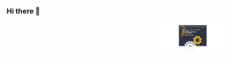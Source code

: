 ### Hi there 👋
<a href="https://media.giphy.com/"><img align="right" src="https://github.com/Hazumiran/Assets/blob/master/assets/Untitled%20design.gif" width=30% alt="media giphy"/></a>
<!--
**Hazumiran/Hazumiran** is a ✨ _special_ ✨ repository because its `README.md` (this file) appears on your GitHub profile.



Here are some ideas to get you started:

- 🔭 I’m currently working on ...
- 🌱 I’m currently learning ...
- 👯 I’m looking to collaborate on ...
- 🤔 I’m looking for help with ...
- 💬 Ask me about ...
- 📫 How to reach me: ...
- 😄 Pronouns: ...
- ⚡ Fun fact: ...
-->
